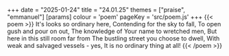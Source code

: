 +++
date = "2025-01-24"
title = "24.01.25"
themes = ["praise", "emmanuel"]
[params]
  colour = 'poem'
  pageKey = 'src/poem.js'
+++
{{< poem >}}
It's looks so ordinary here,
Contending for the sky to fall,
To open gush and pour on out,
The knowledge of Your name to wretched men,
But here in this still room far from
The bustling street you choose to dwell,
With weak and salvaged vessels - yes,
It is no ordinary thing at all!
{{< /poem >}}